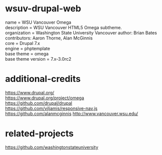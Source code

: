 # wsuv-drupal-web

name = WSU Vancouver Omega  
description = WSU Vancouver HTML5 Omega subtheme.  
organization = Washington State University Vancouver
author: Brian Bates  
contributors: Aaron Thorne, Alan McGinnis  
core = Drupal 7.x  
engine = phptemplate  
base theme = omega  
base theme version = 7.x-3.0rc2

# additional-credits

https://www.drupal.org/  
https://www.drupal.org/project/omega  
https://github.com/drupal/drupal  
https://github.com/viljamis/responsive-nav.js  
https://github.com/alanmcginnis
http://www.vancouver.wsu.edu/  

# related-projects

https://github.com/washingtonstateuniversity

